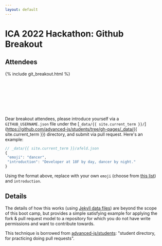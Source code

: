 ```yaml
---
layout: default
---
```


# ICA 2022 Hackathon: Github Breakout

## Attendees

{% include git_breakout.html %}

<br>
<br>
<br>
<br>
<br>
<br>  

Dear breakout attendees, please introduce yourself via a `GITHUB_USERNAME.json` file under the [`_data/{{ site.current_term }}/`](https://github.com/advanced-js/students/tree/gh-pages/_data/{{ site.current_term }}) directory, and submit via pull request. Here's an example:

```javascript
// _data/{{ site.current_term }}/afeld.json
{
 "emoji": "dancer",
 "introduction": "Developer at 18F by day, dancer by night."
}
```

Using the format above, replace with your own `emoji` (choose from [this list](http://www.emoji-cheat-sheet.com/)) and `introduction`.


## Details

The details of how this works (using [Jekyll data files](https://jekyllrb.com/docs/datafiles/)) are beyond the scope of this boot camp, but provides a simple satisfying example for applying the fork & pull request model to a repository for which you do not have write permissions and want to contribute towards.

This technique is borrowed from [advanced-js/students](https://github.com/advanced-js/students): "student directory, for practicing doing pull requests".